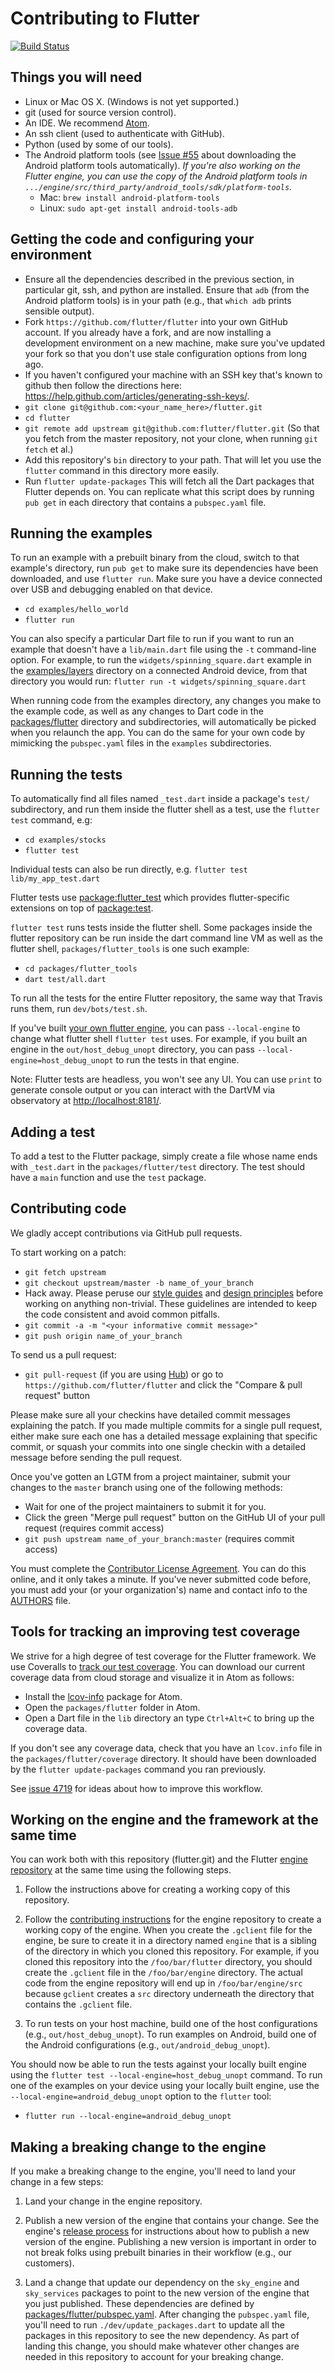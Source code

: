Contributing to Flutter
=======================

[![Build Status](https://travis-ci.org/flutter/flutter.svg)](https://travis-ci.org/flutter/flutter)

Things you will need
--------------------

 * Linux or Mac OS X. (Windows is not yet supported.)
 * git (used for source version control).
 * An IDE. We recommend [Atom](http://dart-atom.github.io/dartlang/).
 * An ssh client (used to authenticate with GitHub).
 * Python (used by some of our tools).
 * The Android platform tools (see [Issue #55](https://github.com/flutter/flutter/issues/55)
   about downloading the Android platform tools automatically).
   _If you're also working on the Flutter engine, you can use the
   copy of the Android platform tools in
   `.../engine/src/third_party/android_tools/sdk/platform-tools`._
   - Mac: `brew install android-platform-tools`
   - Linux: `sudo apt-get install android-tools-adb`

Getting the code and configuring your environment
-------------------------------------------------

 * Ensure all the dependencies described in the previous section, in particular
   git, ssh, and python are installed. Ensure that `adb`
   (from the Android platform tools) is in your path (e.g.,
   that `which adb` prints sensible output).
 * Fork `https://github.com/flutter/flutter` into your own GitHub account. If
   you already have a fork, and are now installing a development environment on
   a new machine, make sure you've updated your fork so that you don't use stale
   configuration options from long ago.
 * If you haven't configured your machine with an SSH key that's known to github then
   follow the directions here: https://help.github.com/articles/generating-ssh-keys/.
 * `git clone git@github.com:<your_name_here>/flutter.git`
 * `cd flutter`
 * `git remote add upstream git@github.com:flutter/flutter.git` (So that you
   fetch from the master repository, not your clone, when running `git fetch`
   et al.)
 * Add this repository's `bin` directory to your path. That will let you use the
   `flutter` command in this directory more easily.
 * Run `flutter update-packages` This will fetch all the Dart packages that
   Flutter depends on. You can replicate what this script does by running
   `pub get` in each directory that contains a `pubspec.yaml` file.

Running the examples
--------------------

To run an example with a prebuilt binary from the cloud, switch to that
example's directory, run `pub get` to make sure its dependencies have been
downloaded, and use `flutter run`. Make sure you have a device connected over
USB and debugging enabled on that device.

 * `cd examples/hello_world`
 * `flutter run`

You can also specify a particular Dart file to run if you want to run an example
that doesn't have a `lib/main.dart` file using the `-t` command-line option. For
example, to run the `widgets/spinning_square.dart` example in the [examples/layers](examples/layers)
directory on a connected Android device, from that directory you would run:
`flutter run -t widgets/spinning_square.dart`

When running code from the examples directory, any changes you make to the
example code, as well as any changes to Dart code in the
[packages/flutter](packages/flutter) directory and subdirectories, will
automatically be picked when you relaunch the app.  You can do the same for your
own code by mimicking the `pubspec.yaml` files in the `examples` subdirectories.

Running the tests
-----------------

To automatically find all files named `_test.dart` inside a package's `test/` subdirectory, and run them inside the flutter shell as a test, use the `flutter test` command, e.g:

 * `cd examples/stocks`
 * `flutter test`

Individual tests can also be run directly, e.g. `flutter test lib/my_app_test.dart`

Flutter tests use [package:flutter_test](https://github.com/flutter/flutter/tree/master/packages/flutter_test) which provides flutter-specific extensions on top of [package:test](https://pub.dartlang.org/packages/test).

`flutter test` runs tests inside the flutter shell.  Some packages inside the flutter repository can be run inside the dart command line VM as well as the flutter shell, `packages/flutter_tools` is one such example:

 * `cd packages/flutter_tools`
 * `dart test/all.dart`

To run all the tests for the entire Flutter repository, the same way that Travis runs them, run `dev/bots/test.sh`.

If you've built [your own flutter engine](#working-on-the-engine-and-the-framework-at-the-same-time), you can pass `--local-engine` to change what flutter shell `flutter test` uses. For example,
if you built an engine in the `out/host_debug_unopt` directory, you can pass
`--local-engine=host_debug_unopt` to run the tests in that engine.

Note: Flutter tests are headless, you won't see any UI. You can use
`print` to generate console output or you can interact with the DartVM
via observatory at [http://localhost:8181/](http://localhost:8181/).

Adding a test
-------------

To add a test to the Flutter package, simply create a file whose name
ends with `_test.dart` in the `packages/flutter/test` directory. The
test should have a `main` function and use the `test` package.

Contributing code
-----------------

We gladly accept contributions via GitHub pull requests.

To start working on a patch:

 * `git fetch upstream`
 * `git checkout upstream/master -b name_of_your_branch`
 * Hack away. Please peruse our
 [style guides](https://flutter.io/style-guide/) and
 [design principles](https://flutter.io/design-principles/) before
 working on anything non-trivial. These guidelines are intended to
 keep the code consistent and avoid common pitfalls.
 * `git commit -a -m "<your informative commit message>"`
 * `git push origin name_of_your_branch`

To send us a pull request:

* `git pull-request` (if you are using [Hub](http://github.com/github/hub/)) or
  go to `https://github.com/flutter/flutter` and click the
  "Compare & pull request" button

Please make sure all your checkins have detailed commit messages explaining the patch.
If you made multiple commits for a single pull request, either make sure each one has a detailed
message explaining that specific commit, or squash your commits into one single checkin with a
detailed message before sending the pull request.

Once you've gotten an LGTM from a project maintainer, submit your changes to the
`master` branch using one of the following methods:

* Wait for one of the project maintainers to submit it for you.
* Click the green "Merge pull request" button on the GitHub UI of your pull
  request (requires commit access)
* `git push upstream name_of_your_branch:master` (requires commit access)

You must complete the
[Contributor License Agreement](https://cla.developers.google.com/clas).
You can do this online, and it only takes a minute.
If you've never submitted code before, you must add your (or your
organization's) name and contact info to the [AUTHORS](AUTHORS) file.

Tools for tracking an improving test coverage
---------------------------------------------

We strive for a high degree of test coverage for the Flutter framework. We use
Coveralls to [track our test coverage](https://coveralls.io/github/flutter/flutter?branch=master).
You can download our current coverage data from cloud storage and visualize it
in Atom as follows:

 * Install the [lcov-info](https://atom.io/packages/lcov-info) package for Atom.
 * Open the `packages/flutter` folder in Atom.
 * Open a Dart file in the `lib` directory an type `Ctrl+Alt+C` to bring up the
   coverage data.

If you don't see any coverage data, check that you have an `lcov.info` file in
the `packages/flutter/coverage` directory. It should have been downloaded by the
`flutter update-packages` command you ran previously.

See [issue 4719](https://github.com/flutter/flutter/issues/4719) for ideas about
how to improve this workflow.

Working on the engine and the framework at the same time
--------------------------------------------------------

You can work both with this repository (flutter.git) and the Flutter
[engine repository](https://github.com/flutter/engine) at the same time using
the following steps.

1. Follow the instructions above for creating a working copy of this repository.

2. Follow the [contributing instructions](https://github.com/flutter/engine/blob/master/CONTRIBUTING.md)
   for the engine repository to create a working copy of the engine. When you
   create the `.gclient` file for the engine, be sure to create it in a
   directory named `engine` that is a sibling of the directory in which you
   cloned this repository. For example, if you cloned this repository into the
   `/foo/bar/flutter` directory, you should create the `.gclient` file in the
   `/foo/bar/engine` directory. The actual code from the engine repository will
   end up in `/foo/bar/engine/src` because `gclient` creates a `src` directory
   underneath the directory that contains the `.gclient` file.

3. To run tests on your host machine, build one of the host configurations
   (e.g., `out/host_debug_unopt`). To run examples on Android, build one of the
   Android configurations (e.g., `out/android_debug_unopt`).

You should now be able to run the tests against your locally built
engine using the `flutter test --local-engine=host_debug_unopt` command. To run
one of the examples on your device using your locally built engine, use the
`--local-engine=android_debug_unopt` option to the `flutter` tool:

 * `flutter run --local-engine=android_debug_unopt`

Making a breaking change to the engine
--------------------------------------

If you make a breaking change to the engine, you'll need to land your change in a
few steps:

1. Land your change in the engine repository.

2. Publish a new version of the engine that contains your change. See the
   engine's [release process](https://github.com/flutter/engine/wiki/Release-process)
   for instructions about how to publish a new version of the engine. Publishing
   a new version is important in order to not break folks using prebuilt
   binaries in their workflow (e.g., our customers).

3. Land a change that update our dependency on the `sky_engine` and
   `sky_services` packages to point to the new version of the engine that you
   just published. These dependencies are defined by [packages/flutter/pubspec.yaml](packages/flutter/pubspec.yaml).
   After changing the `pubspec.yaml` file, you'll need to run
   `./dev/update_packages.dart` to update all the packages in this repository to
   see the new dependency. As part of landing this change, you should make
   whatever other changes are needed in this repository to account for your
   breaking change.
